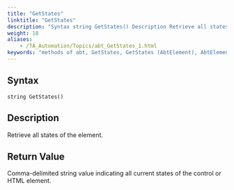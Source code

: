 ```yaml
--- 
title: "GetStates"
linktitle: "GetStates"
description: "Syntax string GetStates() Description Retrieve all states of the element. Return Value Comma-delimited string value indicating all current states of the control or HTML element."
weight: 18
aliases: 
    - /TA_Automation/Topics/abt_GetStates_1.html
keywords: "methods of abt, GetStates, GetStates (AbtElement), AbtElement, getstates, abtelement getstates, get all current states of element, current states of control, current states of HTML element"
---
```


## Syntax

`string GetStates()`

## Description

Retrieve all states of the element.

## Return Value

Comma-delimited string value indicating all current states of the control or HTML element.




